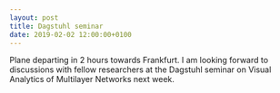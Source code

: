 ```yaml
---
layout: post
title: Dagstuhl seminar
date: 2019-02-02 12:00:00+0100
---
```

Plane departing in 2 hours towards Frankfurt. I am looking forward to discussions with fellow researchers at the Dagstuhl seminar on Visual Analytics of Multilayer Networks next week.
